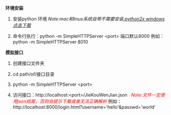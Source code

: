 **环境安装**


  1. 安装python 环境 _Note:mac和linux系统自带不需要安装,[python2x windows 点击下载](https://www.python.org/downloads/windows/)_

  2. 命令行执行：python -m SimpleHTTPServer \<port\> 端口默认8000
     例如：python -m SimpleHTTPServer 8010


**模拟接口**

  1. 创建接口文件夹

  2. cd path/of/接口目录

  3. python -m SimpleHTTPServer \<port\>

  4. 访问接口：http://localhost:\<port\>/JieKouWenJian.json _<font color='red'>&#160;&#160;Note:文件一定使用json结尾，否则会提示下载或者无法正确解析</font>_
     例如：http://localhost:8000/login.html?username='hello'&passwd='world'
```